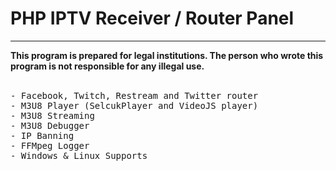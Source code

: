 <h1>PHP IPTV Receiver / Router Panel</h1>
<hr></hr>
<b>This program is prepared for legal institutions. The person who wrote this program is not responsible for any illegal use.</B>
<br><br>
<pre>
- Facebook, Twitch, Restream and Twitter router
- M3U8 Player (SelcukPlayer and VideoJS player)
- M3U8 Streaming
- M3U8 Debugger
- IP Banning
- FFMpeg Logger
- Windows & Linux Supports
</pre>
